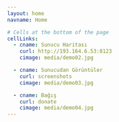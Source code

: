 ```yaml
---
layout: home
navname: Home

# Cells at the bottom of the page
cellLinks:
  - cname: Sunucu Haritası
    curl: http://193.164.6.53:8123
    cimage: media/demo02.jpg

  - cname: Sunucudan Görüntüler
    curl: screenshots
    cimage: media/demo03.jpg

  - cname: Bağış
    curl: donate
    cimage: media/demo04.jpg
---
```

